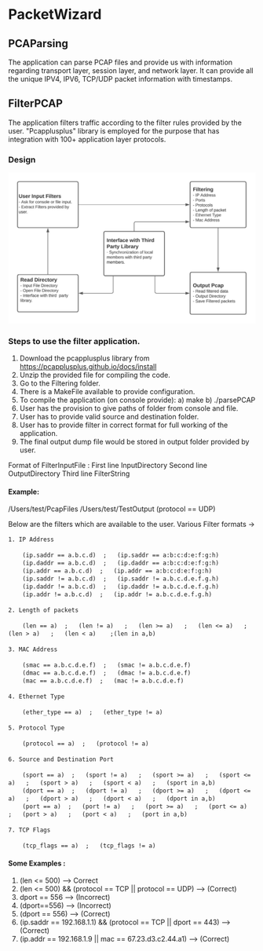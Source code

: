# PacketWizard

## PCAParsing

The application can parse PCAP files and provide us with information regarding transport layer, session layer, and network layer. It can provide all the unique IPV4, IPV6, TCP/UDP packet information with timestamps.

## FilterPCAP

The application filters traffic according to the filter rules provided by the user. "Pcapplusplus" library is employed for the purpose that has integration with 100+ application layer protocols.

<h3> Design </h3>
<img src="FilterPcapDesign.jpeg" title="FilterDesign">

### Steps to use the filter application.

1. Download the pcapplusplus library from https://pcapplusplus.github.io/docs/install
2. Unzip the provided file for compiling the code.
3. Go to the Filtering folder.
4. There is a MakeFile available to provide configuration.
5. To compile the application (on console provide):
   a) make
   b) ./parsePCAP
6. User has the provision to give paths of folder from console and file.
7. User has to provide valid source and destination folder.
8. User has to provide filter in correct format for full working of the application.
9. The final output dump file would be stored in output folder provided by user.

Format of FilterInputFile :
First line InputDirectory
Second line OutputDirectory
Third line FilterString

#### Example:

/Users/test/PcapFiles
/Users/test/TestOutput
(protocol == UDP)

Below are the filters which are available to the user.
Various Filter formats ->

    1. IP Address

    	(ip.saddr == a.b.c.d)  ;   (ip.saddr == a:b:c:d:e:f:g:h)
    	(ip.daddr == a.b.c.d)  ;   (ip.daddr == a:b:c:d:e:f:g:h)
    	(ip.addr == a.b.c.d)  ;   (ip.addr == a:b:c:d:e:f:g:h)
    	(ip.saddr != a.b.c.d)  ;   (ip.saddr != a.b.c.d.e.f.g.h)
    	(ip.daddr != a.b.c.d)  ;   (ip.daddr != a.b.c.d.e.f.g.h)
    	(ip.addr != a.b.c.d)  ;   (ip.addr != a.b.c.d.e.f.g.h)

    2. Length of packets

    	(len == a)  ;   (len != a)   ;   (len >= a)   ;   (len <= a)   ;   (len > a)   ;   (len < a)   	;(len in a,b)

    3. MAC Address

    	(smac == a.b.c.d.e.f)  ;   (smac != a.b.c.d.e.f)
    	(dmac == a.b.c.d.e.f)  ;   (dmac != a.b.c.d.e.f)
    	(mac == a.b.c.d.e.f)  ;   (mac != a.b.c.d.e.f)

    4. Ethernet Type

    	(ether_type == a)  ;   (ether_type != a)

    5. Protocol Type

    	(protocol == a)  ;   (protocol != a)

    6. Source and Destination Port

    	(sport == a)  ;   (sport != a)   ;   (sport >= a)   ;   (sport <= a)   ;   (sport > a)   ;   (sport < a)   ;   (sport in a,b)
    	(dport == a)  ;   (dport != a)   ;   (dport >= a)   ;   (dport <= a)   ;   (dport > a)   ;   (dport < a)   ;   (dport in a,b)
    	(port == a)  ;   (port != a)   ;   (port >= a)   ;   (port <= a)   ;   (port > a)   ;   (port < a)   ;   (port in a,b)

    7. TCP Flags

    	(tcp_flags == a)  ;   (tcp_flags != a)

#### Some Examples :

1. (len <= 500) --> Correct
2. (len <= 500) && (protocol == TCP || protocol == UDP) --> (Correct)
3. dport == 556 --> (Incorrect)
4. (dport==556) --> (Incorrect)
5. (dport == 556) --> (Correct)
6. (ip.saddr == 192.168.1.1) && (protocol == TCP || dport == 443) --> (Correct)
7. (ip.addr == 192.168.1.9 || mac == 67.23.d3.c2.44.a1) --> (Correct)
